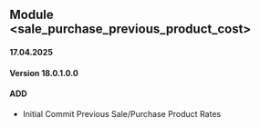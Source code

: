 ## Module <sale_purchase_previous_product_cost>

#### 17.04.2025
#### Version 18.0.1.0.0
#### ADD

- Initial Commit Previous Sale/Purchase Product Rates
